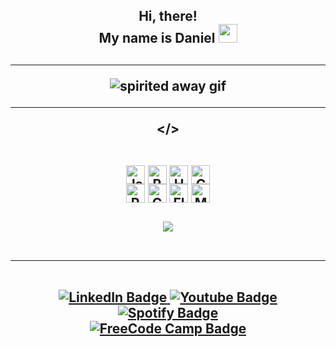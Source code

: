 

<div id="badges" align="center">

<h2>Hi, there!<br>My name is Daniel <img src="https://media.giphy.com/media/hvRJCLFzcasrR4ia7z/giphy.gif" width="30px"/><h2>

---

<div class="gif-hero" align="center"> <img src="https://media.giphy.com/media/Uz4cDaGXPxeuY/giphy.gif" alt="spirited away gif">
</div>

---
</>

 <div style="display: inline_block"><br>
  <div style="margin-bottom: 5px"> 
    <img align="center" alt="Js" height="30" src="https://img.shields.io/badge/JavaScript-F7DF1E?style=for-the-badge&logo=javascript&logoColor=black">
    <img align="center" alt="React" height="30"  src="https://img.shields.io/badge/React-20232A?style=for-the-badge&logo=react&logoColor=61DAFB">
    <img align="center" alt="HTML" height="30" src="https://img.shields.io/badge/HTML5-E34F26?style=for-the-badge&logo=html5&logoColor=white">
    <img align="center" alt="CSS" height="30" src="https://img.shields.io/badge/CSS3-1572B6?style=for-the-badge&logo=css3&logoColor=white">
    <br>
    <img align="center" alt="Python" height="30" src="https://img.shields.io/badge/Python-FFD43B?style=for-the-badge&logo=python&logoColor=blue">
    <img align="center" alt="C sharp" height="30" src="https://img.shields.io/badge/C%23-239120?style=for-the-badge&logo=c-sharp&logoColor=white">
    <img align="center" alt="Flutter" height="30"  src="https://img.shields.io/badge/Flutter-02569B?style=for-the-badge&logo=flutter&logoColor=white">
    <img align="center" alt="My SQL" height="30" src="https://img.shields.io/badge/MySQL-00000F?style=for-the-badge&logo=mysql&logoColor=white">
  </div>
<br>
  <div align="center">
    <img align="center"  src="https://github-readme-stats.vercel.app/api?username=daniellberg&show_icons=true&theme=tokyonight&include_all_commits=true&count_private=true"/>
</div> <br>

---

<div id="header" align="center">

  <br>

  <a href="https://www.linkedin.com/in/daniel-berg-060a9019b/">
    <img src="https://img.shields.io/badge/LinkedIn-blue?style=for-the-badge&logo=linkedin&logoColor=white" alt="LinkedIn Badge"/>
  </a>
  <a href="https://www.youtube.com/channel/UCm9uZ9v7uYDnfSOrgflHeBw">
    <img src="https://img.shields.io/badge/YouTube-red?style=for-the-badge&logo=youtube&logoColor=white" alt="Youtube Badge"/>
  </a>
  <a href="https://open.spotify.com/user/brokencraft?si=3030ca7db8d14a57">
    <img src="https://img.shields.io/badge/Spotify-1ED760?style=for-the-badge&logo=spotify&logoColor=white" alt="Spotify Badge"/>
  </a><br>
  <a href="https://www.freecodecamp.org/ydanielberg">
    <img src="https://img.shields.io/badge/Freecodecamp-%23123.svg?&style=for-the-badge&logo=freecodecamp&logoColor=green" alt="FreeCode Camp Badge"/>
  </a>
  <br>
  <img src="https://komarev.com/ghpvc/?username=daniellberg&style=flat-square&color=blue" alt=""/> <br>
</div>

